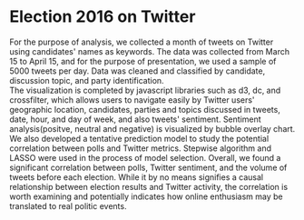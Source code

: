 # Election 2016 on Twitter
For the purpose of analysis, we collected a month of tweets on Twitter using candidates' names as keywords. The data was collected from March 15 to April 15, and for the purpose of presentation, we used a sample of 5000 tweets per day. Data was cleaned and classified by candidate, discussion topic, and party identification.    
The visualization is completed by javascript libraries such as d3, dc, and crossfilter, which allows users to navigate easily by Twitter users' geographic location, candidates, parties and topics discussed in tweets, date, hour, and day of week, and also tweets' sentiment. Sentiment analysis(positve, neutral and negative) is visualized by bubble overlay chart.  
We also developed a tentative prediction model to study the potential correlation between polls and Twitter metrics. Stepwise algorithm and LASSO were used in the process of model selection. Overall, we found a significant correlation between polls, Twitter sentiment, and the volume of tweets before each election. While it by no means signifies a causal relationship between election results and Twitter activity, the correlation is worth examining and potentially indicates how online enthusiasm may be translated to real politic events.

